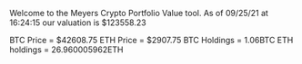 Welcome to the Meyers Crypto Portfolio Value tool. 
As of 09/25/21 at 16:24:15 our valuation is $123558.23 

BTC Price = $42608.75
 ETH Price = $2907.75
BTC Holdings = 1.06BTC
 ETH holdings = 26.960005962ETH 
